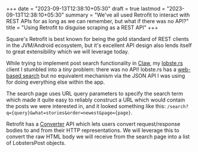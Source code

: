 +++
date = "2023-09-13T12:38:10+05:30"
draft = true
lastmod = "2023-09-13T12:38:10+05:30"
summary = "We've all used Retrofit to interact with REST APIs for as long as we can remember, but what if there was no API?"
title = "Using Retrofit to disguise scraping as a REST API"
+++

Square's Retrofit is best known for being the gold standard of REST clients in the JVM/Android ecosystem, but it's excellent API design also lends itself to great extensibility which we will leverage today.

While trying to implement post search functionality in [Claw](https://msfjarvis.dev/g/compose-lobsters), my [lobste.rs](https://lobste.rs) client I stumbled into a _tiny_ problem: there was no API! lobste.rs has a [web-based search](https://lobste.rs/search) but no equivalent mechanism via the JSON API I was using for doing everything else within the app.

The search page uses URL query parameters to specify the search term which made it quite easy to reliably construct a URL which would contain the posts we were interested in, and it looked something like this: `/search?q={query}&what=stories&order=newest&page={page}`.

Retrofit has a [Converter](https://github.com/square/retrofit/blob/40c4326e2c608a07d2709bfe9544cb1d12850d11/retrofit/src/main/java/retrofit2/Converter.java) API which lets users convert request/response bodies to and from their HTTP representations. We will leverage this to convert the raw HTML body we will receive from the search page into a list of LobstersPost objects.

